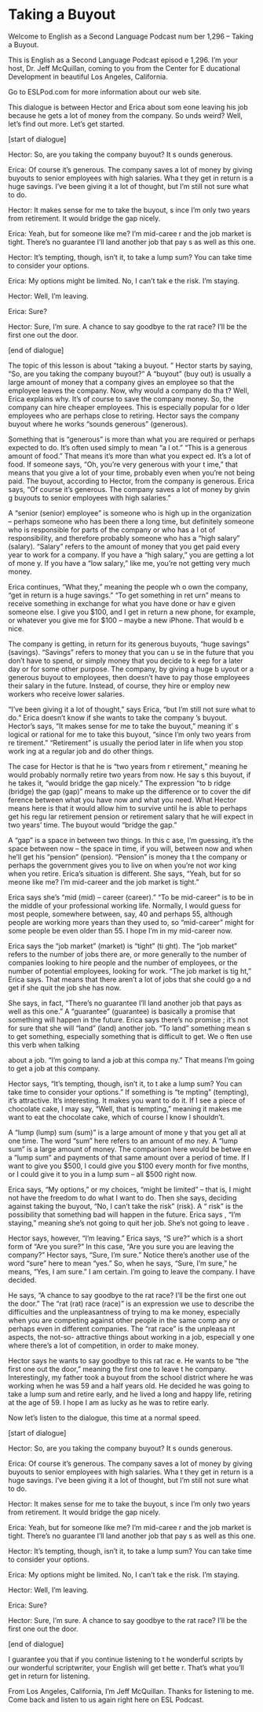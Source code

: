 # Taking a Buyout

Welcome to English as a Second Language Podcast num ber 1,296 – Taking a Buyout.

This is English as a Second Language Podcast episod e 1,296. I’m your host, Dr. Jeff McQuillan, coming to you from the Center for E ducational Development in beautiful Los Angeles, California.

Go to ESLPod.com for more information about our web site.

This dialogue is between Hector and Erica about som eone leaving his job because he gets a lot of money from the company. So unds weird? Well, let’s find out more. Let’s get started.

[start of dialogue]

Hector: So, are you taking the company buyout? It s ounds generous.

Erica: Of course it’s generous. The company saves a  lot of money by giving buyouts to senior employees with high salaries. Wha t they get in return is a huge savings. I’ve been giving it a lot of thought, but I’m still not sure what to do.

Hector: It makes sense for me to take the buyout, s ince I’m only two years from retirement. It would bridge the gap nicely.

Erica: Yeah, but for someone like me? I’m mid-caree r and the job market is tight. There’s no guarantee I’ll land another job that pay s as well as this one.

Hector: It’s tempting, though, isn’t it, to take a lump sum? You can take time to consider your options.

Erica: My options might be limited. No, I can’t tak e the risk. I’m staying.

Hector: Well, I’m leaving.

Erica: Sure?

Hector: Sure, I’m sure. A chance to say goodbye to the rat race? I’ll be the first one out the door.

[end of dialogue]

 The topic of this lesson is about “taking a buyout. ” Hector starts by saying, “So, are you taking the company buyout?” A “buyout” (buy out) is usually a large amount of money that a company gives an employee so  that the employee leaves the company. Now, why would a company do tha t? Well, Erica explains why. It’s of course to save the company money. So, the company can hire cheaper employees. This is especially popular for o lder employees who are perhaps close to retiring. Hector says the company buyout where he works “sounds generous” (generous).

Something that is “generous” is more than what you are required or perhaps expected to do. It’s often used simply to mean “a l ot.” “This is a generous amount of food.” That means it’s more than what you expect ed. It’s a lot of food. If someone says, “Oh, you’re very generous with your t ime,” that means that you give a lot of your time, probably even when you’re not being paid. The buyout, according to Hector, from the company is generous. Erica says, “Of course it’s generous. The company saves a lot of money by givin g buyouts to senior employees with high salaries.”

A “senior (senior) employee” is someone who is high  up in the organization – perhaps someone who has been there a long time, but  definitely someone who is responsible for parts of the company or who has a l ot of responsibility, and therefore probably someone who has a “high salary” (salary). “Salary” refers to the amount of money that you get paid every year to  work for a company. If you have a “high salary,” you are getting a lot of mone y. If you have a “low salary,” like me, you’re not getting very much money.

Erica continues, “What they,” meaning the people wh o own the company, “get in return is a huge savings.” “To get something in ret urn” means to receive something in exchange for what you have done or hav e given someone else. I give you $100, and I get in return a new phone, for  example, or whatever you give me for $100 – maybe a new iPhone. That would b e nice.

The company is getting, in return for its generous buyouts, “huge savings” (savings). “Savings” refers to money that you can u se in the future that you don’t have to spend, or simply money that you decide to k eep for a later day or for some other purpose. The company, by giving a huge b uyout or a generous buyout to employees, then doesn’t have to pay those  employees their salary in the future. Instead, of course, they hire or employ  new workers who receive lower salaries.

“I’ve been giving it a lot of thought,” says Erica,  “but I’m still not sure what to do.” Erica doesn’t know if she wants to take the company ’s buyout. Hector’s says, “It makes sense for me to take the buyout,” meaning it’ s logical or rational for me to take this buyout, “since I’m only two years from re tirement.” “Retirement” is usually the period later in life when you stop work ing at a regular job and do other things.

The case for Hector is that he is “two years from r etirement,” meaning he would probably normally retire two years from now. He say s this buyout, if he takes it, “would bridge the gap nicely.” The expression “to b ridge (bridge) the gap (gap)” means to make up the difference or to cover the dif ference between what you have now and what you need. What Hector means here is that it would allow him to survive until he is able to perhaps get his regu lar retirement pension or retirement salary that he will expect in two years’  time. The buyout would “bridge the gap.”

A “gap” is a space in between two things. In this c ase, I’m guessing, it’s the space between now – the space in time, if you will,  between now and when he’ll get his “pension” (pension). “Pension” is money tha t the company or perhaps the government gives you to live on when you’re not wor king when you retire. Erica’s situation is different. She says, “Yeah, but for so meone like me? I’m mid-career and the job market is tight.”

Erica says she’s “mid (mid) – career (career).” “To  be mid-career” is to be in the middle of your professional working life. Normally,  I would guess for most people, somewhere between, say, 40 and perhaps 55, although  people are working more years than they used to, so “mid-career” might for some people be even older than 55. I hope I’m in my mid-career now.

Erica says the “job market” (market) is “tight” (ti ght). The “job market” refers to the number of jobs there are, or more generally to the number of companies looking to hire people and the number of employees,  or the number of potential employees, looking for work. “The job market is tig ht,” Erica says. That means that there aren’t a lot of jobs that she could go a nd get if she quit the job she has now.

She says, in fact, “There’s no guarantee I’ll land another job that pays as well as this one.” A “guarantee” (guarantee) is basically a  promise that something will happen in the future. Erica says there’s no promise ; it’s not for sure that she will “land” (land) another job. “To land” something mean s to get something, especially something that is difficult to get. We o ften use this verb when talking

about a job. “I’m going to land a job at this compa ny.” That means I’m going to get a job at this company.

Hector says, “It’s tempting, though, isn’t it, to t ake a lump sum? You can take time to consider your options.” If something is “te mpting” (tempting), it’s attractive. It’s interesting. It makes you want to do it. If I see a piece of chocolate cake, I may say, “Well, that is tempting,” meaning it makes me want to eat the chocolate cake, which of course I know I shouldn’t.

A “lump (lump) sum (sum)” is a large amount of mone y that you get all at one time. The word “sum” here refers to an amount of mo ney. A “lump sum” is a large amount of money. The comparison here would be betwe en a “lump sum” and payments of that same amount over a period of time.  If I want to give you $500, I could give you $100 every month for five months, or  I could give it to you in a lump sum – all $500 right now.

Erica says, “My options,” or my choices, “might be limited” – that is, I might not have the freedom to do what I want to do. Then she says, deciding against taking the buyout, “No, I can’t take the risk” (risk). A “ risk” is the possibility that something bad will happen in the future. Erica says , “I’m staying,” meaning she’s not going to quit her job. She’s not going to leave .

Hector says, however, “I’m leaving.” Erica says, “S ure?” which is a short form of “Are you sure?” In this case, “Are you sure you are  leaving the company?” Hector says, “Sure, I’m sure.” Notice there’s another use of the word “sure” here to mean “yes.” So, when he says, “Sure, I’m sure,” he means, “Yes, I am sure.” I am certain. I’m going to leave the company. I have decided.

He says, “A chance to say goodbye to the rat race? I’ll be the first one out the door.” The “rat (rat) race (race)” is an expression  we use to describe the difficulties and the unpleasantness of trying to ma ke money, especially when you are competing against other people in the same comp any or perhaps even in different companies. The “rat race” is the unpleasa nt aspects, the not-so- attractive things about working in a job, especiall y one where there’s a lot of competition, in order to make money.

Hector says he wants to say goodbye to this rat rac e. He wants to be “the first one out the door,” meaning the first one to leave t he company. Interestingly, my father took a buyout from the school district where  he was working when he was 59 and a half years old. He decided he was going to  take a lump sum and retire early, and he lived a long and happy life, retiring  at the age of 59. I hope I am as lucky as he was to retire early.

 Now let’s listen to the dialogue, this time at a normal speed.

[start of dialogue]

Hector: So, are you taking the company buyout? It s ounds generous.

Erica: Of course it’s generous. The company saves a  lot of money by giving buyouts to senior employees with high salaries. Wha t they get in return is a huge savings. I’ve been giving it a lot of thought, but I’m still not sure what to do.

Hector: It makes sense for me to take the buyout, s ince I’m only two years from retirement. It would bridge the gap nicely.

Erica: Yeah, but for someone like me? I’m mid-caree r and the job market is tight. There’s no guarantee I’ll land another job that pay s as well as this one.

Hector: It’s tempting, though, isn’t it, to take a lump sum? You can take time to consider your options.

Erica: My options might be limited. No, I can’t tak e the risk. I’m staying.

Hector: Well, I’m leaving.

Erica: Sure?

Hector: Sure, I’m sure. A chance to say goodbye to the rat race? I’ll be the first one out the door.

[end of dialogue]

I guarantee you that if you continue listening to t he wonderful scripts by our wonderful scriptwriter, your English will get bette r. That’s what you’ll get in return for listening.

From Los Angeles, California, I’m Jeff McQuillan. Thanks for listening to me. Come back and listen to us again right here on ESL Podcast.

